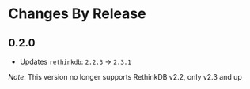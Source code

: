 # Changes By Release

## 0.2.0
* Updates `rethinkdb`: `2.2.3` -> `2.3.1` 

_Note_: This version no longer supports RethinkDB v2.2, only v2.3 and up